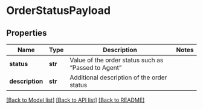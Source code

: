 # OrderStatusPayload

## Properties
Name | Type | Description | Notes
------------ | ------------- | ------------- | -------------
**status** | **str** | Value of the order status such as “Passed to Agent” | 
**description** | **str** | Additional description of the order status | 

[[Back to Model list]](../README.md#documentation-for-models) [[Back to API list]](../README.md#documentation-for-api-endpoints) [[Back to README]](../README.md)


